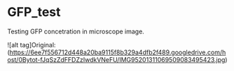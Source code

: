 GFP_test
========

Testing GFP concetration in microscope image. 


![alt tag]Original: (https://6ee7f556712d448a20ba9115f8b329a4dfb2f489.googledrive.com/host/0Bytot-fJqSzZdFFDZzIwdkVNeFU/IMG95201311069509083495423.jpg)
